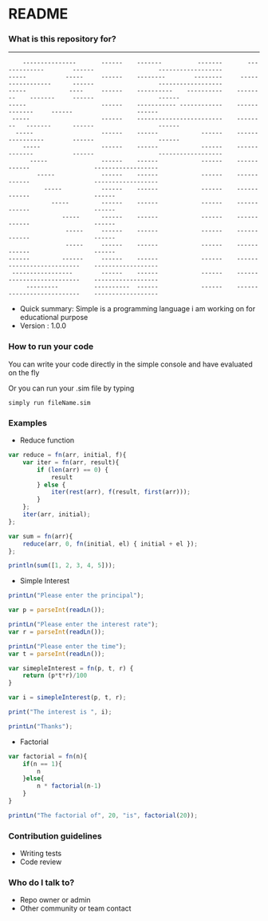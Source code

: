 # README #


### What is this repository for? ###

--------        ----------  ----                ----          -------           ------                  ------------------
        ---------------       ------    -------          -------       -------------        ------                  ------------------
    -----           -----     ------    --------        --------     -----------------      ------                  ------------------
    -----            ----     ------    ----------    ----------    --------    -------     ------                  ------
    -----                     ------    ----------- ------------    ------      -------     ------                  ------
     -----                    ------    ------------------------    --------   -------      ------                  ------
      -----                   ------    ------            ------    ----------------        ------                  ------
        -----                 ------    ------            ------    -------------           ------                  ------------------
          -----               ------    ------            ------    ------                  ------                  ------------------
            -----             ------    ------            ------    ------                  ------                  ------------------
              -----           ------    ------            ------    ------                  ------                  ------
                -----         ------    ------            ------    ------                  ------                  ------
                   -----      ------    ------            ------    ------                  ------                  ------
                    -----     ------    ------            ------    ------                  ------                  ------
                    -----     ------    ------            ------    ------                  ------                  ------
    ------         ------     ------    ------            ------    ------                  --------------------    ------------------
     -----------------        ------    ------            ------    ------                  --------------------    ------------------
         ---------          ----------  ------            ------    ------                  --------------------    ------------------

* Quick summary: Simple is a programming language i am working on for educational purpose 
* Version : 1.0.0

### How to run your code ###
You can write your code directly in the simple console and have evaluated on the fly 

Or you can run your .sim file by typing
```text
simply run fileName.sim
```

### Examples ###

* Reduce function 
```javascript
var reduce = fn(arr, initial, f){
    var iter = fn(arr, result){
        if (len(arr) == 0) {
            result
        } else {
            iter(rest(arr), f(result, first(arr)));
        }
    };
    iter(arr, initial);
};

var sum = fn(arr){
    reduce(arr, 0, fn(initial, el) { initial + el });
};

println(sum([1, 2, 3, 4, 5]));
```

* Simple Interest
```javascript
printLn("Please enter the principal"); 

var p = parseInt(readLn());

printLn("Please enter the interest rate");
var r = parseInt(readLn());

printLn("Please enter the time");
var t = parseInt(readLn());

var simepleInterest = fn(p, t, r) {
    return (p*t*r)/100
}

var i = simepleInterest(p, t, r);

print("The interest is ", i);

printLn("Thanks");

```

* Factorial
```javascript
var factorial = fn(n){
    if(n == 1){
        n
    }else{
        n * factorial(n-1)
    }
}

printLn("The factorial of", 20, "is", factorial(20));
```

### Contribution guidelines ###

* Writing tests
* Code review

### Who do I talk to? ###

* Repo owner or admin
* Other community or team contact